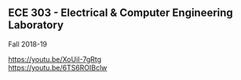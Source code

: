 ## ECE 303 - Electrical & Computer Engineering Laboratory
Fall 2018-19

https://youtu.be/XoUiI-7gRtg <br />
https://youtu.be/6TS6ROIBclw <br />
